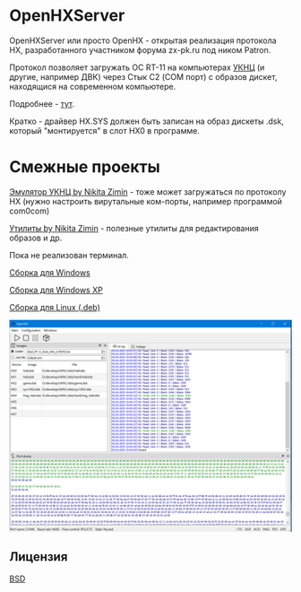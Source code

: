 # OpenHXServer

OpenHXServer или просто OpenHX - открытая реализация протокола HX, разработанного участником форума zx-pk.ru под ником Patron.

Протокол позволяет загружать ОС RT-11 на компьютерах [УКНЦ](https://ru.wikipedia.org/wiki/%D0%AD%D0%BB%D0%B5%D0%BA%D1%82%D1%80%D0%BE%D0%BD%D0%B8%D0%BA%D0%B0_%D0%9C%D0%A1_0511) (и другие, например ДВК) через Стык С2 (COM порт) с образов дискет, находящися на современном компьютере.

Подробнее - [тут](https://zx-pk.ru/threads/20683-protokol-hx-imitatsiya-blochnogo-ustrojstva-s-posledovatelnym-interfejsom.html).

Кратко - драйвер HX.SYS должен быть записан на образ дискеты .dsk, который "монтируется" в слот HX0 в программе.

# Смежные проекты

[Эмулятор УКНЦ by Nikita Zimin](https://github.com/nzeemin/ukncbtl/) - тоже может загружаться по протоколу HX (нужно настроить вирутальные ком-порты, например программой com0com)

[Утилиты by Nikita Zimin](https://github.com/nzeemin/ukncbtl-utils/) - полезные утилиты для редактирования образов и др.


Пока не реализован терминал. 

[Сборка для Windows](https://disk.yandex.ru/d/V_BeXg2tUqwDPw)

[Сборка для Windows XP](https://disk.yandex.ru/d/lZ2vvSD9tmcCIw)

[Сборка для Linux (.deb)](https://disk.yandex.ru/d/Gig7HQGHeMXBCw)


![alt text](screenshots/dsk_switching.png "Загрузка RT-11.")

## Лицензия
[BSD](https://choosealicense.com/licenses/bsd-2-clause/)
